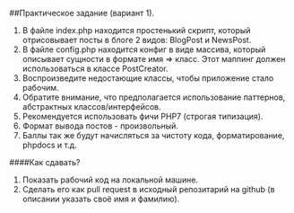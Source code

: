 ##Практическое задание (вариант 1).

1. В файле index.php находится простенький скрипт, который отрисовывает посты в блоге 2 видов: BlogPost и NewsPost.
2. В файле config.php находится конфиг в виде массива, который описывает сущности в формате имя => класс. Этот маппинг должен использоваться в классе PostCreator.
3. Воспроизведите недостающие классы, чтобы приложение стало рабочим.
4. Обратите внимание, что предполагается использование паттернов, абстрактных классов/интерфейсов.
5. Рекомендуется использовать фичи PHP7 (строгая типизация).
6. Формат вывода постов - произвольный.
7. Баллы так же будут начисляться за чистоту кода, форматирование, phpdocs и т.д.

####Как сдавать?

1. Показать рабочий код на локальной машине.
2. Сделать его как pull request в исходный репозитарий на github (в описании указать своё имя и фамилию).